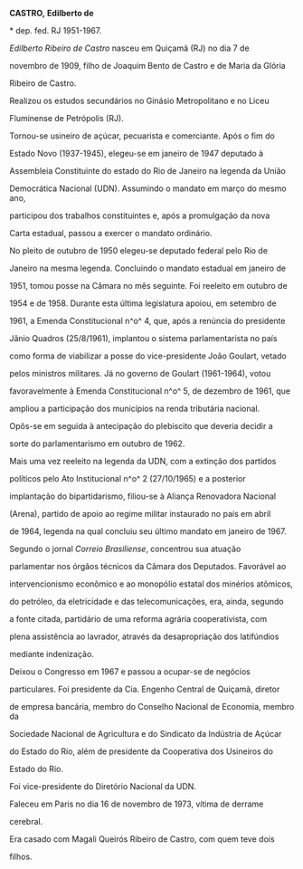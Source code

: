 **CASTRO,** **Edilberto de**



\* dep. fed. RJ 1951-1967.



*Edilberto Ribeiro de Castro* nasceu em Quiçamã (RJ) no dia 7 de

novembro de 1909, filho de Joaquim Bento de Castro e de Maria da Glória

Ribeiro de Castro.



Realizou os estudos secundários no Ginásio Metropolitano e no Liceu

Fluminense de Petrópolis (RJ).



Tornou-se usineiro de açúcar, pecuarista e comerciante. Após o fim do

Estado Novo (1937-1945), elegeu-se em janeiro de 1947 deputado à

Assembleia Constituinte do estado do Rio de Janeiro na legenda da União

Democrática Nacional (UDN). Assumindo o mandato em março do mesmo ano,

participou dos trabalhos constituintes e, após a promulgação da nova

Carta estadual, passou a exercer o mandato ordinário.



No pleito de outubro de 1950 elegeu-se deputado federal pelo Rio de

Janeiro na mesma legenda. Concluindo o mandato estadual em janeiro de

1951, tomou posse na Câmara no mês seguinte. Foi reeleito em outubro de

1954 e de 1958. Durante esta última legislatura apoiou, em setembro de

1961, a Emenda Constitucional n^o^ 4, que, após a renúncia do presidente

Jânio Quadros (25/8/1961), implantou o sistema parlamentarista no país

como forma de viabilizar a posse do vice-presidente João Goulart, vetado

pelos ministros militares. Já no governo de Goulart (1961-1964), votou

favoravelmente à Emenda Constitucional n^o^ 5, de dezembro de 1961, que

ampliou a participação dos municípios na renda tributária nacional.

Opôs-se em seguida à antecipação do plebiscito que deveria decidir a

sorte do parlamentarismo em outubro de 1962.



Mais uma vez reeleito na legenda da UDN, com a extinção dos partidos

políticos pelo Ato Institucional n^o^ 2 (27/10/1965) e a posterior

implantação do bipartidarismo, filiou-se à Aliança Renovadora Nacional

(Arena), partido de apoio ao regime militar instaurado no país em abril

de 1964, legenda na qual concluiu seu último mandato em janeiro de 1967.

Segundo o jornal *Correio Brasiliense*, concentrou sua atuação

parlamentar nos órgãos técnicos da Câmara dos Deputados. Favorável ao

intervencionismo econômico e ao monopólio estatal dos minérios atômicos,

do petróleo, da eletricidade e das telecomunicações, era, ainda, segundo

a fonte citada, partidário de uma reforma agrária cooperativista, com

plena assistência ao lavrador, através da desapropriação dos latifúndios

mediante indenização.



Deixou o Congresso em 1967 e passou a ocupar-se de negócios

particulares. Foi presidente da Cia. Engenho Central de Quiçamã, diretor

de empresa bancária, membro do Conselho Nacional de Economia, membro da

Sociedade Nacional de Agricultura e do Sindicato da Indústria de Açúcar

do Estado do Rio, além de presidente da Cooperativa dos Usineiros do

Estado do Rio.



Foi vice-presidente do Diretório Nacional da UDN.



Faleceu em Paris no dia 16 de novembro de 1973, vítima de derrame

cerebral.



Era casado com Magali Queirós Ribeiro de Castro, com quem teve dois

filhos.



